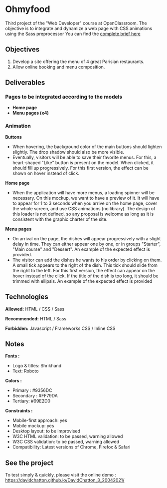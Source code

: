# Ohmyfood
Third project of the "Web Developer" course at OpenClassroom. The objective is to integrate and dynamize a web page with CSS animations using the Sass preprocessor
You can find the [complete brief here](https://s3-eu-west-1.amazonaws.com/course.oc-static.com/projects/DW_P3/Brief%20cre%CC%81atif%20-%20Ohmyfood!.pdf)


## Objectives

1.  Develop a site offering the menu of 4 great Parisian restaurants.
2.  Allow online booking and menu composition.

## Deliverables

### Pages to be integrated according to the models

- **Home page**
- **Menu pages (x4)**

### Animation

**Buttons**
- When hovering, the background color of the main buttons should lighten slightly. The drop shadow should also be more visible.
- Eventually, visitors will be able to save their favorite menus. For this, a heart-shaped "Like" button is present on the model. When clicked, it should fill up progressively. For this first version, the effect can be shown on hover instead of click.

**Home page**
- When the application will have more menus, a loading spinner will be necessary. On this mockup, we want to have a preview of it. It will have to appear for 1 to 3 seconds when you arrive on the home page, cover the whole screen, and use CSS animations (no library). The design of this loader is not defined, so any proposal is welcome as long as it is consistent with the graphic charter of the site.

**Menu pages**
- On arrival on the page, the dishes will appear progressively with a slight delay in time. They can either appear one by one, or in groups "Starter", "Main course" and "Dessert". An example of the expected effect is provided.
- The visitor can add the dishes he wants to his order by clicking on them. A small tick appears to the right of the dish. This tick should slide from the right to the left. For this first version, the effect can appear on the hover instead of the click. If the title of the dish is too long, it should be trimmed with ellipsis. An example of the expected effect is provided

## Technologies

**Allowed:** HTML / CSS / Sass

**Recommended:** HTML / Sass

**Forbidden:** Javascript / Frameworks CSS / Inline CSS

## Notes

**Fonts :**
- Logo & titles: Shrikhand
- Text: Roboto

**Colors :**
- Primary : #9356DC
- Secondary : #FF79DA
- Tertiary: #99E2D0

**Constraints :**
- Mobile-first approach: yes
- Mobile mockup: yes
- Desktop layout: to be improvised
- W3C HTML validation: to be passed, warning allowed
- W3C CSS validation: to be passed, warning allowed
- Compatibility: Latest versions of Chrome, Firefox & Safari


## See the project

To test simply & quickly, please visit the online demo : https://davidchatton.github.io/DavidChatton_3_20042021/
